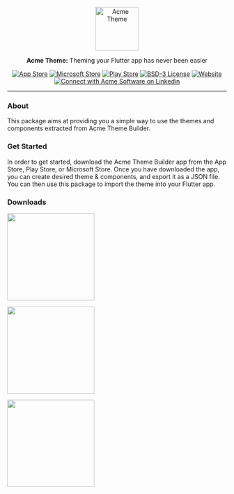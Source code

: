 <p align="center">
<img src="https://raw.githubusercontent.com/MattHamburger/acme_theme_provider/main/images/acme-theme.png" height="100" alt="Acme Theme" />
</p>

<p align="center">
<strong>Acme Theme:</strong> Theming your Flutter app has never been easier
</p>

<p align="center">
<a href="https://apps.apple.com/np/app/acme-theme-builder/id1536335046"><img src="https://img.shields.io/badge/Download-App%20Store-blue" alt="App Store"></a>
<a href="https://apps.microsoft.com/store/detail/acme-theme-builder/9P69SSD49MVB?hl=en-ai&gl=ai"><img src="https://img.shields.io/badge/Download-Microsoft%20Store-orange" alt="Microsoft Store"></a>
<a href="https://play.google.com/store/apps/details?id=com.acmesoftware.theme&hl=en&gl=US"><img src="https://img.shields.io/badge/Download-Play%20Store-green" alt="Play Store"></a>
<a href="https://github.com/MattHamburger/acme_theme_provider/blob/main/LICENSE"><img src="https://img.shields.io/badge/License-BSD--3-informational" alt="BSD-3 License"></a>
<a href="https://acmesoftware.com"><img src="https://img.shields.io/website?url=https%3A%2F%2Facmesoftware.com" alt="Website"></a>
<a href="https://www.linkedin.com/company/acmesoftware"><img src="https://img.shields.io/badge/Connect--000?style=social&logo=linkedin" alt="Connect with Acme Software on Linkedin"></a>
</p>

---

### About

This package aims at providing you a simple way to use the themes and components extracted from Acme Theme Builder.

### Get Started

In order to get started, download the Acme Theme Builder app from the App Store, Play Store, or Microsoft Store. 
Once you have downloaded the app, you can create desired theme & components, and export it as a JSON file.
You can then use this package to import the theme into your Flutter app.

### Downloads
<a href="https://apps.apple.com/np/app/acme-theme-builder/id1536335046"><img src="https://raw.githubusercontent.com/MattHamburger/acme_theme_provider/main/images/app-store.svg" width="200"/></a>

<a href="https://apps.microsoft.com/store/detail/acme-theme-builder/9P69SSD49MVB?hl=en-ai&gl=ai"><img src="https://raw.githubusercontent.com/MattHamburger/acme_theme_provider/main/images/microsoft-store.svg" width="200"/></a>

<a href="https://play.google.com/store/apps/details?id=com.acmesoftware.theme&hl=en&gl=US"><img src="https://raw.githubusercontent.com/MattHamburger/acme_theme_provider/main/images/play-store.svg" width="200"/></a>
